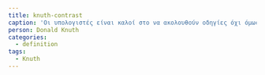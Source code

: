 ```yaml
---
title: knuth-contrast
caption: 'Οι υπολογιστές είναι καλοί στο να ακολουθούν οδηγίες όχι όμως στο να διαβάζουν το μυαλό σου.'
person: Donald Knuth
categories:
  - definition
tags:
  - Knuth
---
```


